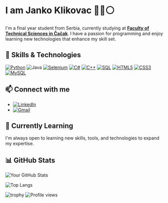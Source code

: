# I am Janko Klikovac 🔴🔵⚪

I'm a final year student from Serbia, currently studying at **[Faculty of Technical Sciences in Čačak](http://www.ftn.kg.ac.rs/)**. I have a passion for programming and enjoy learning new technologies that enhance my skill set.


## 🔧 Skills & Technologies

[![Python](https://img.shields.io/badge/python-3670A0?style=for-the-badge&logo=python&logoColor=ffdd54)](https://www.python.org/)
![Java](https://img.shields.io/badge/java-%23ED8B00.svg?style=for-the-badge&logo=openjdk&logoColor=white)
[![Selenium](https://img.shields.io/badge/-selenium-%43B02A?style=for-the-badge&logo=selenium&logoColor=white)](https://www.selenium.dev/)
[![C#](https://img.shields.io/badge/C%23-239120?style=for-the-badge&logo=c-sharp&logoColor=white)](https://learn.microsoft.com/en-us/dotnet/csharp/)
[![C++](https://img.shields.io/badge/C++-00599C?style=for-the-badge&logo=c%2B%2B&logoColor=white)](https://isocpp.org/)
[![SQL](https://img.shields.io/badge/SQL-003B57?style=for-the-badge&logo=postgresql&logoColor=white)](https://www.postgresql.org/)
[![HTML5](https://img.shields.io/badge/HTML5-E34F26?style=for-the-badge&logo=html5&logoColor=white)](https://developer.mozilla.org/en-US/docs/Web/HTML)
[![CSS3](https://img.shields.io/badge/CSS3-1572B6?style=for-the-badge&logo=css3&logoColor=white)](https://developer.mozilla.org/en-US/docs/Web/CSS)
[![MySQL](https://img.shields.io/badge/MySQL-4479A1?style=for-the-badge&logo=mysql&logoColor=white)](https://www.mysql.com/)


## 📫 Connect with me
- [![LinkedIn](https://img.shields.io/badge/linkedin-%230077B5.svg?style=for-the-badge&logo=linkedin&logoColor=white)](https://www.linkedin.com/in/јанко-кликовац-45a466271/)
- [![Gmail](https://img.shields.io/badge/Gmail-D14836?style=for-the-badge&logo=gmail&logoColor=white)](mailto:jankoklikovac@gmail.com)

## 🌱 Currently Learning
I'm always open to learning new skills, tools, and technologies to expand my expertise.


## 📊 GitHub Stats
![Your GitHub Stats](https://github-readme-stats.vercel.app/api?username=JankoKl&show_icons=true&theme=radical)

![Top Langs](https://github-readme-stats.vercel.app/api/top-langs/?username=JankoKl&layout=compact&theme=radical)

![trophy](https://github-profile-trophy.vercel.app/?username=JankoKl&theme=onedark)   ![Profile views](https://komarev.com/ghpvc/?username=JankoKl&color=blue)

